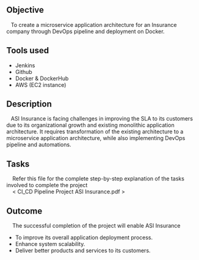 ## Objective
&nbsp;&nbsp;  To create a microservice application architecture for an Insurance company through DevOps pipeline and deployment on Docker.

## Tools used
  - Jenkins
  - Github
  - Docker & DockerHub
  - AWS (EC2 instance)

## Description
&nbsp;&nbsp;  ASI Insurance is facing challenges in improving the SLA to its customers due to its organizational growth and existing monolithic application architecture. It requires transformation of the existing architecture to a microservice application architecture, while also implementing DevOps pipeline and automations.

## Tasks
&nbsp;&nbsp;&nbsp; Refer this file for the complete step-by-step explanation of the tasks involved to complete the project \
&nbsp;&nbsp;&nbsp; < CI_CD Pipeline Project ASI Insurance.pdf > 

## Outcome
&nbsp;&nbsp;&nbsp; The successful completion of the project will enable ASI Insurance
-  To improve its overall application deployment process.
-  Enhance system scalability.
-  Deliver better products and services to its customers.




  
